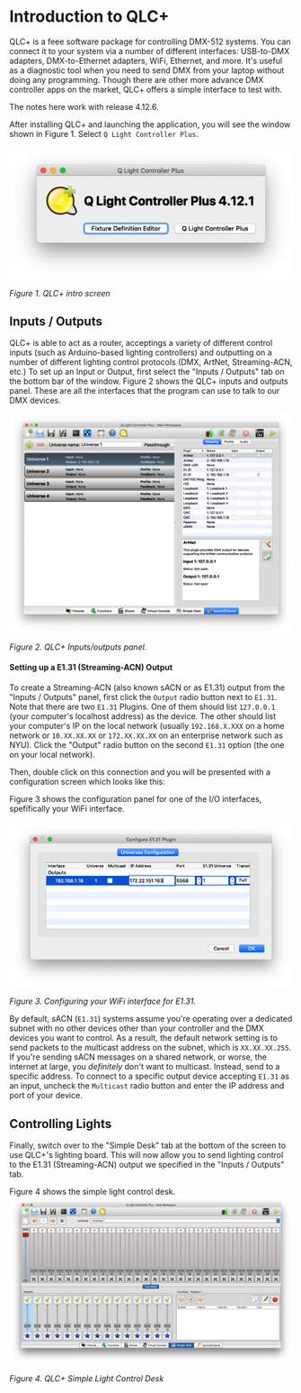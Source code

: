 # Introduction to QLC+

QLC+ is a feee software package for controlling DMX-512 systems. You can connect it to your system via a number of different interfaces: USB-to-DMX adapters, DMX-to-Ethernet adapters, WiFi, Ethernet, and more. It's useful as a diagnostic tool when you need to send DMX from your laptop without doing any programming. Though there are other more advance DMX controller apps on the market, QLC+ offers a simple interface to test with. 

The notes here work with release 4.12.6. 

After installing QLC+ and launching the application, you will see the  window shown in Figure 1.  Select `Q Light Controller Plus`.

![Figure 1. QLC+ intro screen](img/qlc+opener.png)

_Figure 1. QLC+ intro screen_

## Inputs / Outputs

QLC+ is able to act as a router, acceptings a variety of different control inputs (such as Arduino-based lighting controllers) and outputting on a number of different lighting control protocols (DMX, ArtNet, Streaming-ACN, etc.)  To set up an Input or Output, first select the "Inputs / Outputs" tab on the bottom bar of the window.  Figure 2 shows the QLC+ inputs and outputs panel. These are all the interfaces that the program can use to talk to our DMX devices. 

![Figure 2. QLC+ Inputs/outputs panel](img/qlc+-inputs-outputs.png)

_Figure 2. QLC+ Inputs/outputs panel._

#### Setting up a E1.31 (Streaming-ACN) Output

To create a Streaming-ACN (also known sACN or as E1.31) output from the "Inputs / Outputs" panel, first click the `Output` radio button next to `E1.31`.  Note that there are two `E1.31` Plugins.  One of them should list `127.0.0.1` (your computer's localhost address) as the device.  The other should list your computer's IP on the local network (usually `192.168.X.XXX` on a home network or `10.XX.XX.XX`  or `172.XX.XX.XX` on an enterprise network such as NYU).  Click the "Output" radio button on the second `E1.31` option (the one on your local network).  

Then, double click on this connection and you will be presented with a configuration screen which looks like this: 

Figure 3 shows the configuration panel for one of the I/O interfaces, spefifically your WiFi interface. 

![Figure 3. Configuring your WiFi interface for E1.31](img/qlc+-e131-config.png)

_Figure 3. Configuring your WiFi interface for E1.31._

By default, sACN (`E1.31`) systems assume you're operating over a dedicated subnet with no other devices other than your controller and the DMX devices you want to control. As a result, the default network setting is to send packets to the multicast address on the subnet, which is `XX.XX.XX.255`. If you're sending sACN messages on a shared network, or worse, the internet at large, you _definitely_ don't want to multicast. Instead, send to a specific address. To connect to a specific output device accepting `E1.31` as an input, uncheck the `Multicast` radio button and enter the IP address and port of your device.

## Controlling Lights

Finally, switch over to the "Simple Desk" tab at the bottom of the screen to use QLC+'s lighting board. This will now allow you to send lighting control to the E1.31 (Streaming-ACN) output we specified in the "Inputs / Outputs" tab.

Figure 4 shows the simple light control desk. 
![Figure 4. Simple light control desk](img/qlc+-simple-desk.png)

_Figure 4. QLC+ Simple Light Control Desk_